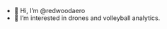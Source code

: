 - 👋 Hi, I’m @redwoodaero
- 👀 I’m interested in drones and volleyball analytics.

<!---
redwoodaero/redwoodaero is a ✨ special ✨ repository because its `README.md` (this file) appears on your GitHub profile.
You can click the Preview link to take a look at your changes.
--->
